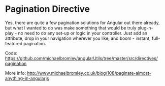 # Pagination Directive

Yes, there are quite a few pagination solutions for Angular out there already, but what I wanted to do was make
something that would be truly plug-n-play - no need to do any set-up or logic in your controller. Just add
an attribute, drop in your navigation wherever you like, and boom - instant, full-featured pagination.

Code: https://github.com/michaelbromley/angularUtils/tree/master/src/directives/pagination

More info: http://www.michaelbromley.co.uk/blog/108/paginate-almost-anything-in-angularjs